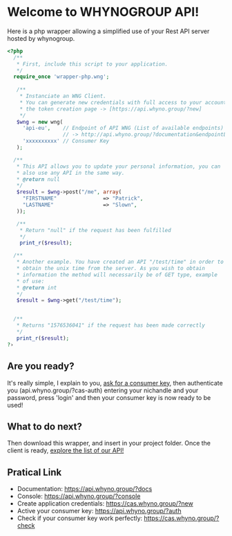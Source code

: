 # Welcome to WHYNOGROUP API!
Here is a php wrapper allowing a simplified use of your Rest API server hosted by whynogroup.

```php
<?php
  /**
   * First, include this script to your application.
   */
  require_once 'wrapper-php.wng';
  
   /**
    * Instanciate an WNG Client.
    * You can generate new credentials with full access to your account on
    * the token creation page -> [https://api.whyno.group/?new]
    */
   $wng = new wng(
     'api-eu',    // Endpoint of API WNG (List of available endpoints) 
                  // -> http://api.whyno.group/?documentation&endpointList
     'xxxxxxxxxx' // Consumer Key
   );

  /**
   * This API allows you to update your personal information, you can 
   * also use any API in the same way.
   * @return null
   */
   $result = $wng->post("/me", array(
     "FIRSTNAME"               => "Patrick",
     "LASTNAME"                => "Slown", 
   ));

   /**
    * Return "null" if the request has been fulfilled
    */
    print_r($result);

  /**
   * Another example. You have created an API "/test/time" in order to
   * obtain the unix time from the server. As you wish to obtain 
   * information the method will necessarily be of GET type, example 
   * of use:
   * @return int
   */
   $result = $wng->get("/test/time");


  /**
   * Returns "1576536041" if the request has been made correctly
   */
   print_r($result);
?›
```

Are you ready?
----------
It's really simple, I explain to you, [ask for a consumer key](https://api.whyno.group/?new), then authenticate you (api.whyno.group/?cas-auth) 
entering your nichandle and your password, press 'login' and then your consumer key is now ready to be used!

What to do next?
----------
Then download this wrapper, and insert in your project folder. Once the client is ready, [explore the list of our API!](https://api.whyno.group/?console)

Pratical Link
----------
 * Documentation: https://api.whyno.group/?docs
 * Console: https://api.whyno.group/?console
 * Create application credentials: https://cas.whyno.group/?new
 * Active your consumer key: https://api.whyno.group/?auth
 * Check if your consumer key work perfectly: https://cas.whyno.group/?check

